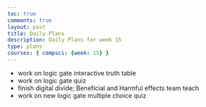 ```yaml
---
toc: true
comments: true
layout: post
title: Daily Plans
description: Daily Plans for week 15
type: plans
courses: { compsci: {week: 15} }
---
```


- work on logic gate interactive truth table
- work on logic gate quiz
- finish  digital divide; Beneficial and Harmful effects team teach
- work on new logic gate multiple choice quiz